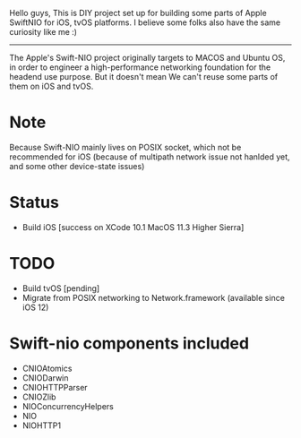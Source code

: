 Hello guys, This is DIY project set up for building some parts of Apple SwiftNIO for iOS, tvOS platforms.
I believe some folks also have the same curiosity like me :)

------------------------
The Apple's Swift-NIO project originally targets to MACOS and Ubuntu OS, in order to engineer a high-performance networking foundation for the headend use purpose. But it doesn't mean We can't reuse some parts of them on iOS and tvOS.

# Note
Because Swift-NIO mainly lives on POSIX socket, which not be recommended for iOS (because of multipath network issue not hanlded yet, and some other device-state issues)

# Status
+ Build iOS [success on XCode 10.1 MacOS 11.3 Higher Sierra]

# TODO
+ Build tvOS [pending]
+ Migrate from POSIX networking to Network.framework (available since iOS 12)


# Swift-nio components included
+ CNIOAtomics
+ CNIODarwin
+ CNIOHTTPParser
+ CNIOZlib
+ NIOConcurrencyHelpers
+ NIO
+ NIOHTTP1
